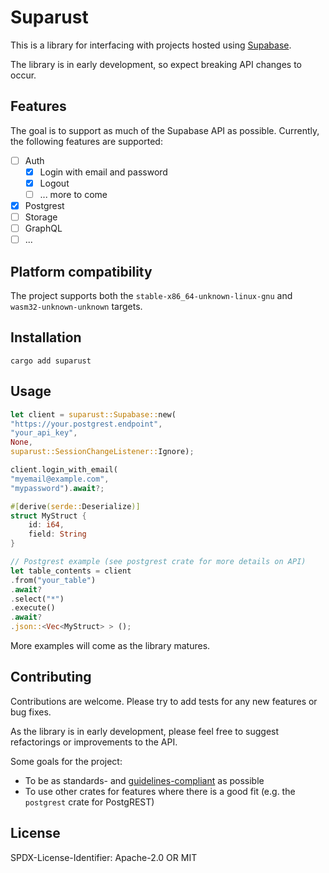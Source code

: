 # Suparust

This is a library for interfacing with projects hosted using [Supabase](https://supabase.io/).

The library is in early development, so expect breaking API changes to occur.

## Features

The goal is to support as much of the Supabase API as possible. Currently, the following features are supported:

- [ ] Auth
    - [x] Login with email and password
    - [x] Logout
    - [ ] ... more to come
- [x] Postgrest
- [ ] Storage
- [ ] GraphQL
- [ ] ...

## Platform compatibility

The project supports both the `stable-x86_64-unknown-linux-gnu` and `wasm32-unknown-unknown` targets.

## Installation

`cargo add suparust`

## Usage

```rust
let client = suparust::Supabase::new(
"https://your.postgrest.endpoint",
"your_api_key",
None,
suparust::SessionChangeListener::Ignore);

client.login_with_email(
"myemail@example.com",
"mypassword").await?;

#[derive(serde::Deserialize)]
struct MyStruct {
    id: i64,
    field: String
}

// Postgrest example (see postgrest crate for more details on API)
let table_contents = client
.from("your_table")
.await?
.select("*")
.execute()
.await?
.json::<Vec<MyStruct> > ();
```

More examples will come as the library matures.

## Contributing

Contributions are welcome. Please try to add tests for any new features or bug fixes.

As the library is in early development, please feel free to suggest refactorings or improvements to the API.

Some goals for the project:

- To be as standards- and [guidelines-compliant](https://rust-lang.github.io/api-guidelines/checklist.html) as possible
- To use other crates for features where there is a good fit (e.g. the `postgrest` crate for PostgREST)

## License

SPDX-License-Identifier: Apache-2.0 OR MIT
